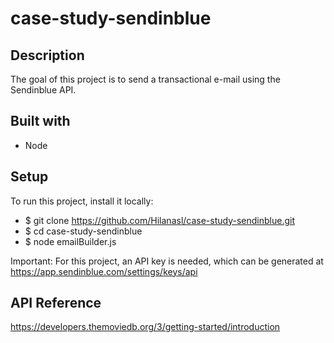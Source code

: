 # case-study-sendinblue

## Description

The goal of this project is to send a transactional e-mail using the Sendinblue API.

## Built with

- Node

## Setup

To run this project, install it locally:

- $ git clone https://github.com/Hilanasl/case-study-sendinblue.git
- $ cd case-study-sendinblue
- $ node emailBuilder.js

Important: For this project, an API key is needed, which can be generated at https://app.sendinblue.com/settings/keys/api

## API Reference

https://developers.themoviedb.org/3/getting-started/introduction
